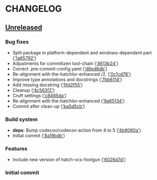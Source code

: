 # CHANGELOG



## [Unreleased](https://github.com/dornech/utils-mystuff/releases/tag/Unreleased) 

### Bug fixes

- Split package in platform-dependent and windows-dependent part
(['1a65792'](https://github.com/dornech/utils-mystuff/commit/1a65792a558a0d170e0852ec0b3c7c17ec38ac7f))
- Adjustments for commitizen tool-chain
(['4613b24'](https://github.com/dornech/utils-mystuff/commit/4613b24a655eaf80e277c33b58245efeed2aea80))
- Correct .pre-commit-config.yaml
(['d8ed8db'](https://github.com/dornech/utils-mystuff/commit/d8ed8db5199792f24274d5a981ca9e33175953bd))
- Re-alignment with the-hatchlor-enhanced /2.
(['0c1cd76'](https://github.com/dornech/utils-mystuff/commit/0c1cd7668182a14691fb73dabd9ab83c3c6739a1))
- Improve type annotations and docstrings
(['7bb6114'](https://github.com/dornech/utils-mystuff/commit/7bb6114b5d3c786be3039730da74a3f802c8b363))
- Add missing docstring
(['5fd2f55'](https://github.com/dornech/utils-mystuff/commit/5fd2f55044fcbc22d29b55ee2b94dd606431177e))
- Cleanup
(['4c563f2'](https://github.com/dornech/utils-mystuff/commit/4c563f2838a795c77817fb9509590cb73472f9ff))
- Cruft settings
(['c8465da'](https://github.com/dornech/utils-mystuff/commit/c8465da53209893ae7389c9f66671d57f2f5e816))
- Re-alignment with the-hatchlor-enhanced
(['9a65134'](https://github.com/dornech/utils-mystuff/commit/9a65134d29c8f3386224f7d9f861619970609166))
- Commit after clean-up
(['ba5d5cb'](https://github.com/dornech/utils-mystuff/commit/ba5d5cb2342635f05510b3cf0b55b471d05c296a))

### Build system

- **deps**: Bump codecov/codecov-action from 4 to 5
 (['4b9060a'](https://github.com/dornech/utils-mystuff/commit/4b9060adb11aeda420a291114e55a8f60ca7d322))
- Initial commit
(['8a19bdb'](https://github.com/dornech/utils-mystuff/commit/8a19bdb5880e926fc2367a7991086b5a31c20cb7))

### Features

- Include new version of hatch-vcs-footgun
(['6026d7d'](https://github.com/dornech/utils-mystuff/commit/6026d7dde5c252c1bf5e85cc33fa9f4feb8c75f7))

### Initial commit

